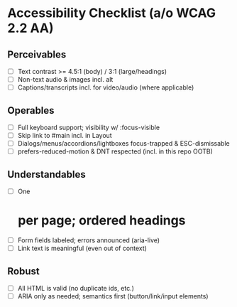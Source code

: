 # Accessibility Checklist (a/o WCAG 2.2 AA)

## Perceivables
- [ ] Text contrast >= 4.5:1 (body) / 3:1 (large/headings)
- [ ] Non-text audio & images incl. alt
- [ ] Captions/transcripts incl. for video/audio (where applicable)

## Operables
- [ ] Full keyboard support; visibility w/ :focus-visible
- [ ] Skip link to #main incl. in Layout
- [ ] Dialogs/menus/accordions/lightboxes focus-trapped & ESC-dismissable
- [ ] prefers-reduced-motion & DNT respected (incl. in this repo OOTB)

## Understandables
- [ ] One <h1> per page; ordered headings
- [ ] Form fields labeled; errors announced (aria-live)
- [ ] Link text is meaningful (even out of context)

## Robust
- [ ] All HTML is valid (no duplicate ids, etc.)
- [ ] ARIA only as needed; semantics first (button/link/input elements)
